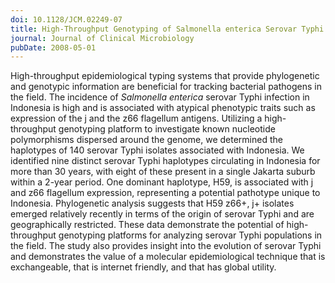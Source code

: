 ```yaml
---
doi: 10.1128/JCM.02249-07
title: High-Throughput Genotyping of Salmonella enterica Serovar Typhi Allowing Geographical Assignment of Haplotypes and Pathotypes within an Urban District of Jakarta, Indonesia
journal: Journal of Clinical Microbiology
pubDate: 2008-05-01
---
```


High-throughput epidemiological typing systems that provide phylogenetic and genotypic information are beneficial for tracking bacterial pathogens in the field. The incidence of _Salmonella enterica_ serovar Typhi infection in Indonesia is high and is associated with atypical phenotypic traits such as expression of the j and the z66 flagellum antigens. Utilizing a high-throughput genotyping platform to investigate known nucleotide polymorphisms dispersed around the genome, we determined the haplotypes of 140 serovar Typhi isolates associated with Indonesia. We identified nine distinct serovar Typhi haplotypes circulating in Indonesia for more than 30 years, with eight of these present in a single Jakarta suburb within a 2-year period. One dominant haplotype, H59, is associated with j and z66 flagellum expression, representing a potential pathotype unique to Indonesia. Phylogenetic analysis suggests that H59 z66+, j+ isolates emerged relatively recently in terms of the origin of serovar Typhi and are geographically restricted. These data demonstrate the potential of high-throughput genotyping platforms for analyzing serovar Typhi populations in the field. The study also provides insight into the evolution of serovar Typhi and demonstrates the value of a molecular epidemiological technique that is exchangeable, that is internet friendly, and that has global utility.
